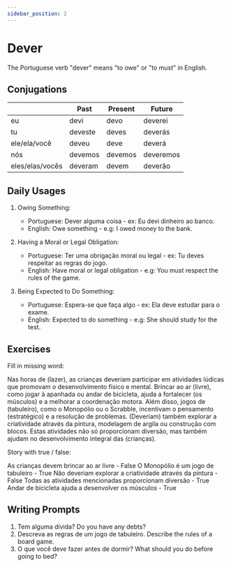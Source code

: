 ```yaml
---
sidebar_position: 2
---
```


# Dever

The Portuguese verb "dever" means "to owe" or "to must" in English.

## Conjugations

|                 | Past    | Present | Future    |
| --------------- | ------- | ------- | --------- |
| eu              | devi    | devo    | deverei   |
| tu              | deveste | deves   | deverás   |
| ele/ela/você    | deveu   | deve    | deverá    |
| nós             | devemos | devemos | deveremos |
| eles/elas/vocês | deveram | devem   | deverão   |

## Daily Usages

1. Owing Something:

   - Portuguese: Dever alguma coisa - ex: Eu devi dinheiro ao banco.
   - English: Owe something - e.g: I owed money to the bank.

2. Having a Moral or Legal Obligation:

   - Portuguese: Ter uma obrigação moral ou legal - ex: Tu deves respeitar as regras do jogo.
   - English: Have moral or legal obligation - e.g: You must respect the rules of the game.

3. Being Expected to Do Something:

   - Portuguese: Espera-se que faça algo - ex: Ela deve estudar para o exame.
   - English: Expected to do something - e.g: She should study for the test.

## Exercises

Fill in missing word:

Nas horas de (lazer), as crianças deveriam participar em atividades lúdicas que promovam o desenvolvimento físico e mental. Brincar ao ar (livre), como jogar à apanhada ou andar de bicicleta, ajuda a fortalecer (os músculos) e a melhorar a coordenação motora. Além disso, jogos de (tabuleiro), como o Monopólio ou o Scrabble, incentivam o pensamento (estratégico) e a resolução de problemas. (Deveriam) também explorar a criatividade através da pintura, modelagem de argila ou construção com blocos. Estas atividades não só proporcionam diversão, mas também ajudam no desenvolvimento integral das (crianças).

Story with true / false:

As crianças devem brincar ao ar livre - False
O Monopólio é um jogo de tabuleiro - True
Não deveriam explorar a criatividade através da pintura - False
Todas as atividades mencionadas proporcionam diversão - True
Andar de bicicleta ajuda a desenvolver os músculos - True

## Writing Prompts

1. Tem alguma dívida? Do you have any debts?
2. Descreva as regras de um jogo de tabuleiro. Describe the rules of a board game.
3. O que você deve fazer antes de dormir? What should you do before going to bed?
